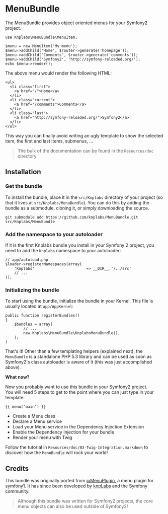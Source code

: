 MenuBundle
==========

The MenuBundle provides object oriented menus for your Symfony2 project.

    use Knplabs\MenuBundle\MenuItem;

    $menu = new MenuItem('My menu');
    $menu->addChild('Home', $router->generate('homepage'));
    $menu->addChild('Comments', $router->generate('comments'));
    $menu->addChild('Symfony2', 'http://symfony-reloaded.org/');
    echo $menu->render();

The above menu would render the following HTML:

    <ul>
      <li class="first">
        <a href="/">Home</a>
      </li>
      <li class="current">
        <a href="/comments">Comments</a>
      </li>
      <li class="last">
        <a href="http://symfony-reloaded.org/">Symfony2</a>
      </li>
    </ul>

This way you can finally avoid writing an ugly template to show the selected item,
the first and last items, submenus, ...

> The bulk of the documentation can be found in the `Resources/doc` directory.

## Installation

### Get the bundle

To install the bundle, place it in the `src/Knplabs` directory of your project
(so that it lives at `src/Knplabs/MenuBundle`). You can do this by adding
the bundle as a submodule, cloning it, or simply downloading the source.

    git submodule add https://github.com/knplabs/MenuBundle.git src/Knplabs/MenuBundle

### Add the namespace to your autoloader

If it is the first Knplabs bundle you install in your Symfony 2 project, you
need to add the `Knplabs` namespace to your autoloader:

    // app/autoload.php
    $loader->registerNamespaces(array(
        'Knplabs'                       => __DIR__.'/../src'
        // ...
    ));

### Initializing the bundle

To start using the bundle, initialize the bundle in your Kernel. This
file is usually located at `app/AppKernel`:

    public function registerBundles()
    {
        $bundles = array(
            // ...
            new Knplabs\MenuBundle\KnplabsMenuBundle(),
        );
    )

That's it! Other than a few templating helpers (explained next), the `MenuBundle`
is a standalone PHP 5.3 library and can be used as soon as Symfony2's
class autoloader is aware of it (this was just accomplished above).

**What now?**

Now you probably want to use this bundle in your Symfony2 project.  
You will need 5 steps to get to the point where you can just type in your template:

    {{ menu('main') }}

* Create a Menu class
* Declare a Menu service
* Load your Menu service in the Dependency Injection Extension
* Enable the Dependency Injection for your bundle
* Render your menu with Twig

Follow the tutorial in `Resources/doc/03-Twig-Integration.markdown` to
discover how the `MenuBundle` will rock your world!

## Credits

This bundle was originally ported from [ioMenuPlugin](http://github.com/weaverryan/ioMenuPlugin),
a menu plugin for symfony1. It has since been developed by [knpLabs](http://www.knplabs.com) and
the Symfony community.

> Although this bundle was written for Symfony2 projects, the core menu objects
> can also be used outside of Symfony2!

